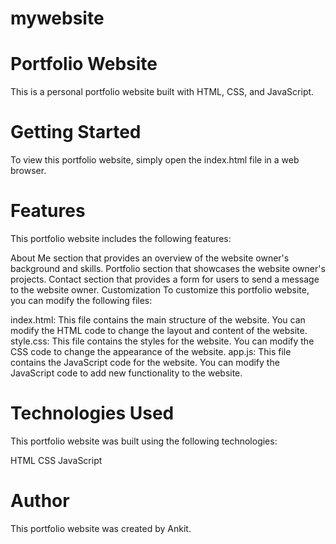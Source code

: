 # mywebsite

# Portfolio Website

This is a personal portfolio website built with HTML, CSS, and JavaScript.


# Getting Started
To view this portfolio website, simply open the index.html file in a web browser.

# Features
This portfolio website includes the following features:

About Me section that provides an overview of the website owner's background and skills.
Portfolio section that showcases the website owner's projects.
Contact section that provides a form for users to send a message to the website owner.
Customization
To customize this portfolio website, you can modify the following files:

index.html: This file contains the main structure of the website. You can modify the HTML code to change the layout and content of the website.
style.css: This file contains the styles for the website. You can modify the CSS code to change the appearance of the website.
app.js: This file contains the JavaScript code for the website. You can modify the JavaScript code to add new functionality to the website.

# Technologies Used

This portfolio website was built using the following technologies:

HTML
CSS
JavaScript

# Author
This portfolio website was created by Ankit.

